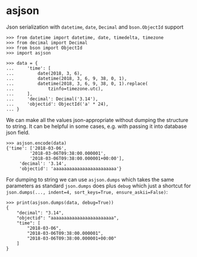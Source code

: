 asjson
======
Json serialization with `datetime`, `date`,
`Decimal` and `bson.ObjectId` support

    >>> from datetime import datetime, date, timedelta, timezone
    >>> from decimal import Decimal
    >>> from bson import ObjectId
    >>> import asjson

    >>> data = {
    ...     'time': [
    ...         date(2018, 3, 6),
    ...         datetime(2018, 3, 6, 9, 38, 0, 1),
    ...         datetime(2018, 3, 6, 9, 38, 0, 1).replace(
    ...             tzinfo=timezone.utc),
    ...     ],
    ...     'decimal': Decimal('3.14'),
    ...     'objectid': ObjectId('a' * 24),
    ... }

We can make all the values json-appropriate without
dumping the structure to string.
It can be helpful in some cases, e.g. with passing it
into database json field.

    >>> asjson.encode(data)
    {'time': ['2018-03-06',
             '2018-03-06T09:38:00.000001',
             '2018-03-06T09:38:00.000001+00:00'],
         'decimal': '3.14',
         'objectid': 'aaaaaaaaaaaaaaaaaaaaaaaa'}

For dumping to string we can use `asjson.dumps` which takes
the same parameters as standard `json.dumps` does plus `debug`
which just a shortcut for
`json.dumps(..., indent=4, sort_keys=True, ensure_askii=False)`:

    >>> print(asjson.dumps(data, debug=True))
    {
        "decimal": "3.14",
        "objectid": "aaaaaaaaaaaaaaaaaaaaaaaa",
        "time": [
            "2018-03-06",
            "2018-03-06T09:38:00.000001",
            "2018-03-06T09:38:00.000001+00:00"
        ]
    }